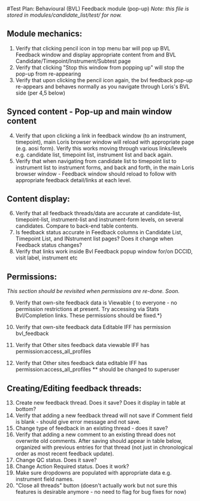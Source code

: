 #Test Plan: Behavioural (BVL) Feedback module (pop-up)
*Note: this file is stored in modules/candidate_list/test/ for now.*

## Module mechanics: 
1. Verify that clicking pencil icon in top menu bar will pop up BVL Feedback window and display appropriate content from and BVL Candidate/Timepoint/Instrument/Subtest page
2. Verify that clicking "Stop this window from popping up" will stop the pop-up from re-appearing
3. Verify that upon clicking the pencil icon again, the bvl feedback pop-up re-appears and behaves normally as you navigate through Loris's BVL side (per 4,5 below)

## Synced content - Pop-up and main window content
4. Verify that upon clicking a link in feedback window (to an instrument, timepoint), main Loris browser window will reload with appropriate page (e.g. aosi form).  Verify this works moving through various links/levels e.g. candidate list, timepoint list, instrument list and back again.  
5. Verify that when navigating from candidate list to timepoint list to instrument list to instrument forms, and back and forth, in the main Loris browser window - Feedback window should reload to follow with appropriate feedback detail/links at each level.

## Content display:
6. Verify that all feedback threads/data are accurate at candidate-list, timepoint-list, instrument-list and instrument-form levels, on several candidates.  Compare to back-end table contents. 
7. Is feedback status accurate in Feedback columns in Candidate List, Timepoint List, and INstrument list pages?  Does it change when Feedback status changes?   
8. Verify that links work inside Bvl Feedback popup window for/on DCCID, visit label, instrument etc

## Permissions: 
*This section should be revisited when permissions are re-done.  Soon.*

9. Verify that own-site feedback data is Viewable { to everyone - no permission restrictions at present. Try accessing via Stats Bvl/Completion links. These permissions should be fixed.*}
 
10. Verify that own-site feedback data Editable IFF has permission bvl_feedback

11. Verify that Other sites feedback data viewable IFF has permission:access_all_profiles

12. Verify that Other sites feedback data editable IFF has permission:access_all_profiles ** should be changed to superuser

## Creating/Editing feedback threads: 
13. Create new feedback thread.  Does it save? Does it display in table at bottom?
14. Verify that adding a new feedback thread will not save if Comment field is blank - should give error message and not save. 
15. Change type of feedback in an existing thread - does it save? 
16. Verify that adding a new comment to an existing thread does not overwrite old comments. After saving should appear in table below, organized with previous entries for that thread (not just in chronological order as most recent feedback update). 
17. Change QC status. Does it save?
18. Change Action Required status. Does it work?
19. Make sure dropdowns are populated with appropriate data e.g. instrument field names.
20. "Close all threads" button (doesn't actually work but not sure this features is desirable anymore - no need to flag for bug fixes for now)

